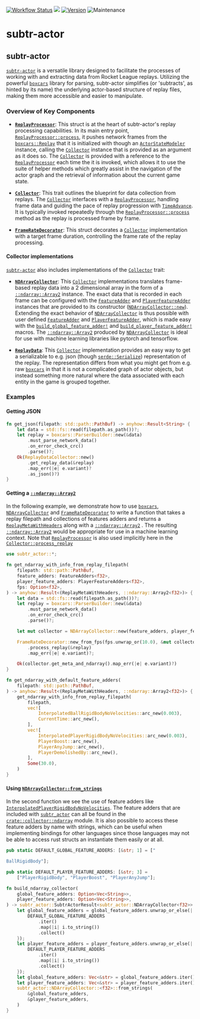 [![Workflow Status](https://github.com/rlrml/subtr-actor/workflows/main/badge.svg)](https://github.com/rlrml/subtr-actor/actions?query=workflow%3A%22main%22) [![](https://docs.rs/subtr-actor/badge.svg)](https://docs.rs/subtr-actor) [![Version](https://img.shields.io/crates/v/subtr-actor.svg?style=flat-square)](https://crates.io/crates/subtr-actor) ![Maintenance](https://img.shields.io/badge/maintenance-activly--developed-brightgreen.svg)
# subtr-actor

## subtr-actor

[`subtr-actor`][1] is a versatile library designed to facilitate the
processes of working with and extracting data from Rocket League replays.
Utilizing the powerful [`boxcars`][2] library for parsing, subtr-actor
simplifies (or 'subtracts', as hinted by its name) the underlying
actor-based structure of replay files, making them more accessible and
easier to manipulate.

### Overview of Key Components

- **[`ReplayProcessor`][3]**: This struct is at the heart of subtr-actor's
replay processing capabilities. In its main entry point,
[`ReplayProcessor::process`][4], it pushes network frames from the
[`boxcars::Replay`][5] that it is initialized with though an
[`ActorStateModeler`][6] instance, calling the [`Collector`][7] instance that is
provided as an argument as it does so. The [`Collector`][7] is provided with a
reference to the [`ReplayProcessor`][3] each time the it is invoked, which
allows it to use the suite of helper methods which greatly assist in the
navigation of the actor graph and the retrieval of information about the
current game state.

- **[`Collector`][7]**: This trait outlines the blueprint for data collection
from replays. The [`Collector`][7] interfaces with a [`ReplayProcessor`][3],
handling frame data and guiding the pace of replay progression with
[`TimeAdvance`][8]. It is typically invoked repeatedly through the
[`ReplayProcessor::process`][4] method as the replay is processed frame by
frame.

- **[`FrameRateDecorator`][9]**: This struct decorates a [`Collector`][7]
implementation with a target frame duration, controlling the frame rate of
the replay processing.

#### Collector implementations

[`subtr-actor`][1] also includes implementations of the [`Collector`][7] trait:

- **[`NDArrayCollector`][10]**: This [`Collector`][7] implementations translates
frame-based replay data into a 2 dimensional array in the form of a
[`::ndarray::Array2`][11] instance. The exact data that is recorded in each
frame can be configured with the [`FeatureAdder`][12] and [`PlayerFeatureAdder`][13]
instances that are provided to its constructor ([`NDArrayCollector::new`][14]).
Extending the exact behavior of [`NDArrayCollector`][10] is thus possible with
user defined [`FeatureAdder`][12] and [`PlayerFeatureAdder`][13], which is made easy
with the [`build_global_feature_adder!`][15] and [`build_player_feature_adder!`][16]
macros. The [`::ndarray::Array2`][11] produced by [`NDArrayCollector`][10] is ideal
for use with machine learning libraries like pytorch and tensorflow.

- **[`ReplayData`][17]**: This [`Collector`][7] implementation provides an easy way
to get a serializable to e.g. json (though [`serde::Serialize`][18])
representation of the replay. The representation differs from what you might
get from e.g. raw [`boxcars`][2] in that it is not a complicated graph of actor
objects, but instead something more natural where the data associated with
each entity in the game is grouped together.

### Examples

#### Getting JSON

```rust
fn get_json(filepath: std::path::PathBuf) -> anyhow::Result<String> {
    let data = std::fs::read(filepath.as_path())?;
    let replay = boxcars::ParserBuilder::new(&data)
        .must_parse_network_data()
        .on_error_check_crc()
        .parse()?;
    Ok(ReplayDataCollector::new()
        .get_replay_data(&replay)
        .map_err(|e| e.variant)?
        .as_json()?)
}
```

#### Getting a [`::ndarray::Array2`][11]

In the following example, we demonstrate how to use [`boxcars`][2],
[`NDArrayCollector`][10] and [`FrameRateDecorator`][9] to write a function that
takes a replay filepath and collections of features adders and returns a
[`ReplayMetaWithHeaders`][19] along with a [`::ndarray::Array2`][11] . The resulting
[`::ndarray::Array2`][11] would be appropriate for use in a machine learning
context. Note that [`ReplayProcessor`][3] is also used implicitly here in the
[`Collector::process_replay`][20]

```rust
use subtr_actor::*;

fn get_ndarray_with_info_from_replay_filepath(
    filepath: std::path::PathBuf,
    feature_adders: FeatureAdders<f32>,
    player_feature_adders: PlayerFeatureAdders<f32>,
    fps: Option<f32>,
) -> anyhow::Result<(ReplayMetaWithHeaders, ::ndarray::Array2<f32>)> {
    let data = std::fs::read(filepath.as_path())?;
    let replay = boxcars::ParserBuilder::new(&data)
        .must_parse_network_data()
        .on_error_check_crc()
        .parse()?;

    let mut collector = NDArrayCollector::new(feature_adders, player_feature_adders);

    FrameRateDecorator::new_from_fps(fps.unwrap_or(10.0), &mut collector)
        .process_replay(&replay)
        .map_err(|e| e.variant)?;

    Ok(collector.get_meta_and_ndarray().map_err(|e| e.variant)?)
}

fn get_ndarray_with_default_feature_adders(
    filepath: std::path::PathBuf,
) -> anyhow::Result<(ReplayMetaWithHeaders, ::ndarray::Array2<f32>)> {
    get_ndarray_with_info_from_replay_filepath(
        filepath,
        vec![
            InterpolatedBallRigidBodyNoVelocities::arc_new(0.003),
            CurrentTime::arc_new(),
        ],
        vec![
            InterpolatedPlayerRigidBodyNoVelocities::arc_new(0.003),
            PlayerBoost::arc_new(),
            PlayerAnyJump::arc_new(),
            PlayerDemolishedBy::arc_new(),
        ],
        Some(30.0),
    )
}
```

#### Using [`NDArrayCollector::from_strings`][21]

In the second function we see the use of feature adders like
[`InterpolatedPlayerRigidBodyNoVelocities`][22]. The feature adders that are
included with [`subtr_actor`][1] can all be found in the
[`crate::collector::ndarray`][23] module. It is also possible to access these
feature adders by name with strings, which can be useful when implementing
bindings for other languages since those languages may not be able to access
rust structs an instantiate them easily or at all.

```rust
pub static DEFAULT_GLOBAL_FEATURE_ADDERS: [&str; 1] = ["

BallRigidBody"];

pub static DEFAULT_PLAYER_FEATURE_ADDERS: [&str; 3] =
    ["PlayerRigidBody", "PlayerBoost", "PlayerAnyJump"];

fn build_ndarray_collector(
    global_feature_adders: Option<Vec<String>>,
    player_feature_adders: Option<Vec<String>>,
) -> subtr_actor::SubtrActorResult<subtr_actor::NDArrayCollector<f32>> {
    let global_feature_adders = global_feature_adders.unwrap_or_else(|| {
        DEFAULT_GLOBAL_FEATURE_ADDERS
            .iter()
            .map(|i| i.to_string())
            .collect()
    });
    let player_feature_adders = player_feature_adders.unwrap_or_else(|| {
        DEFAULT_PLAYER_FEATURE_ADDERS
            .iter()
            .map(|i| i.to_string())
            .collect()
    });
    let global_feature_adders: Vec<&str> = global_feature_adders.iter().map(|s| &s[..]).collect();
    let player_feature_adders: Vec<&str> = player_feature_adders.iter().map(|s| &s[..]).collect();
    subtr_actor::NDArrayCollector::<f32>::from_strings(
        &global_feature_adders,
        &player_feature_adders,
    )
}
```

[1]: https://docs.rs/subtr-actor/latest/subtr_actor/
[2]: https://docs.rs/boxcars/latest/boxcars/
[3]: https://docs.rs/subtr-actor/latest/subtr_actor/processor/struct.ReplayProcessor.html
[4]: https://docs.rs/subtr-actor/latest/subtr_actor/processor/struct.ReplayProcessor.html#method.process
[5]: https://docs.rs/boxcars/latest/boxcars/struct.Replay.html
[6]: https://docs.rs/subtr-actor/latest/subtr_actor/actor_state/struct.ActorStateModeler.html
[7]: https://docs.rs/subtr-actor/latest/subtr_actor/collector/trait.Collector.html
[8]: https://docs.rs/subtr-actor/latest/subtr_actor/collector/decorator/struct.TimeAdvance.html
[9]: https://docs.rs/subtr-actor/latest/subtr_actor/collector/decorator/struct.FrameRateDecorator.html
[10]: https://docs.rs/subtr-actor/latest/subtr_actor/collector/ndarray/struct.NDArrayCollector.html
[11]: https://docs.rs/ndarray/latest/ndarray/type.Array2.html
[12]: https://docs.rs/subtr-actor/latest/subtr_actor/collector/ndarray/trait.FeatureAdder.html
[13]: https://docs.rs/subtr-actor/latest/subtr_actor/collector/ndarray/trait.PlayerFeatureAdder.html
[14]: https://docs.rs/subtr-actor/latest/subtr_actor/collector/ndarray/struct.NDArrayCollector.html#method.new
[15]: https://docs.rs/subtr-actor/latest/subtr_actor/macro.build_global_feature_adder.html
[16]: https://docs.rs/subtr-actor/latest/subtr_actor/macro.build_player_feature_adder.html
[17]: https://docs.rs/subtr-actor/latest/subtr_actor/collector/replay_data/struct.ReplayData.html
[18]: https://docs.rs/serde/latest/serde/trait.Serialize.html
[19]: https://docs.rs/subtr-actor/latest/subtr_actor/collector/ndarray/struct.ReplayMetaWithHeaders.html
[20]: https://docs.rs/subtr-actor/latest/subtr_actor/collector/trait.Collector.html#method.process_replay
[21]: https://docs.rs/subtr-actor/latest/subtr_actor/collector/ndarray/struct.NDArrayCollector.html#method.from_strings
[22]: https://docs.rs/subtr-actor/latest/subtr_actor/collector/ndarray/struct.InterpolatedPlayerRigidBodyNoVelocities.html
[23]: https://docs.rs/subtr-actor/latest/subtr_actor/collector/ndarray/index.html
